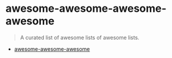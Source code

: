 # awesome-awesome-awesome-awesome

> A curated list of awesome lists of awesome lists.

- [awesome-awesome-awesome](https://github.com/t3chnoboy/awesome-awesome-awesome)
